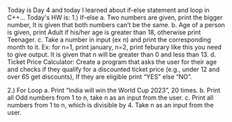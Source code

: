 Today is Day 4 and today I learned about if-else statement and loop in C++...
Today's HW is:
1.) If-else
a. Two numbers are given, print the bigger number, It is given that both numbers can’t be the same.
b. Age of a person is given, print Adult if his/her age is greater than 18, otherwise print Teenager.
c. Take a number in input (ex n) and print the corresponding month to it. Ex: for n=1, print january, n=2, print feburary like this you need to give output. It is given that n will be greater than 0 and less than 13.
d. Ticket Price Calculator: Create a program that asks the user for their age and checks if they qualify for a discounted ticket price (e.g., under 12 and over 65 get discounts), If they are eligible print “YES” else “NO”.

2.) For Loop
a. Print “India will win the World Cup 2023”, 20 times.
b. Print all Odd numbers from 1 to n, take n as an input from the user.
c. Print all numbers from 1 to n, which is divisible by 4. Take n as an input from the user.
